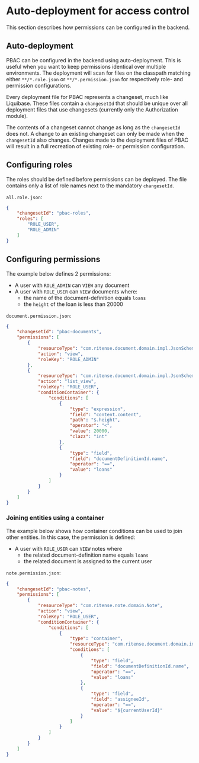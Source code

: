 # Auto-deployment for access control
This section describes how permissions can be configured in the backend.

## Auto-deployment
PBAC can be configured in the backend using auto-deployment. This is useful when you want to keep permissions identical over multiple environments.
The deployment will scan for files on the classpath matching either `**/*.role.json` or `**/*.permission.json` for respectively role- and permission configurations.

Every deployment file for PBAC represents a changeset, much like Liquibase. 
These files contain a `changesetId` that should be unique over all deployment files that use changesets (currently only the Authorization module).

The contents of a changeset cannot change as long as the `changesetId` does not. A change to an existing changeset can only be made when the `changesetId` also changes.
Changes made to the deployment files of PBAC will result in a full recreation of existing role- or permission configuration.

## Configuring roles
The roles should be defined before permissions can be deployed. The file contains only a list of role names next to the mandatory `changesetId`.

`all.role.json`:
``` json
{
    "changesetId": "pbac-roles",
    "roles": [
        "ROLE_USER",
        "ROLE_ADMIN"
    ]
}
```

## Configuring permissions
The example below defines 2 permissions:
- A user with `ROLE_ADMIN` can `VIEW` any document
- A user with `ROLE_USER` can `VIEW` documents where:
  - the name of the document-definition equals `loans`
  - the `height` of the loan is less than 20000

`document.permission.json`:
``` json
{
    "changesetId": "pbac-documents",
    "permissions": [
        {
            "resourceType": "com.ritense.document.domain.impl.JsonSchemaDocument",
            "action": "view",
            "roleKey": "ROLE_ADMIN"
        },
        {
            "resourceType": "com.ritense.document.domain.impl.JsonSchemaDocument",
            "action": "list_view",
            "roleKey": "ROLE_USER",
            "conditionContainer": {
                "conditions": [
                    {
                        "type": "expression",
                        "field": "content.content",
                        "path": "$.height",
                        "operator": "<",
                        "value": 20000,
                        "clazz": "int"
                    },
                    {
                        "type": "field",
                        "field": "documentDefinitionId.name",
                        "operator": "==",
                        "value": "loans"
                    }
                ]
            }
        }
    ]
}
```
### Joining entities using a container
The example below shows how container conditions can be used to join other entities.
In this case, the permission is defined:
- A user with `ROLE_USER` can `VIEW` notes where
  - the related document-definition name equals `loans`
  - the related document is assigned to the current user

`note.permission.json`:
``` json
{
    "changesetId": "pbac-notes",
    "permissions": [
        {
            "resourceType": "com.ritense.note.domain.Note",
            "action": "view",
            "roleKey": "ROLE_USER",
            "conditionContainer": {
                "conditions": [
                    {
                        "type": "container",
                        "resourceType": "com.ritense.document.domain.impl.JsonSchemaDocument",
                        "conditions": [
                            {
                                "type": "field",
                                "field": "documentDefinitionId.name",
                                "operator": "==",
                                "value": "loans"
                            },
                            {
                                "type": "field",
                                "field": "assigneeId",
                                "operator": "==",
                                "value": "${currentUserId}"
                            }
                        ]
                    }
                ]
            }
        }
    ]
}
```

